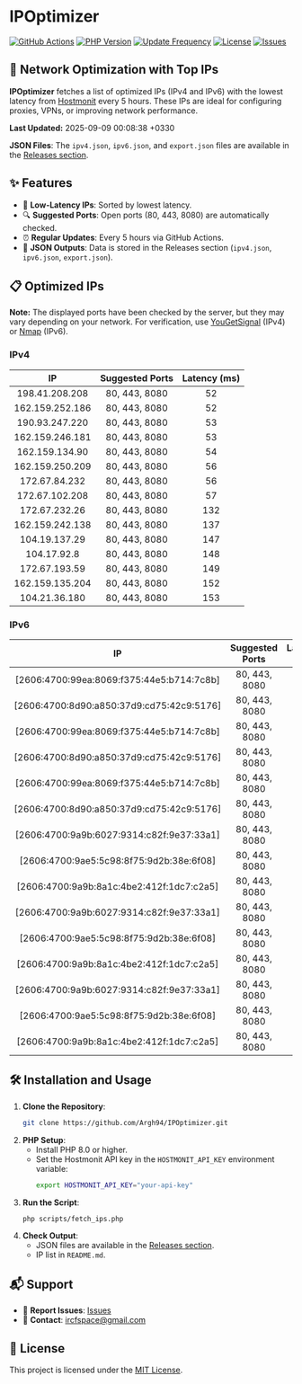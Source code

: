 # IPOptimizer

[![GitHub Actions](https://github.com/Argh94/IPOptimizer/workflows/IPOptimizer/badge.svg)](https://github.com/Argh94/IPOptimizer/actions)
[![PHP Version](https://img.shields.io/badge/PHP-8.0-blue)](https://www.php.net)
[![Update Frequency](https://img.shields.io/badge/Updates-Every%205%20Hours-green)](https://github.com/Argh94/IPOptimizer)
[![License](https://img.shields.io/badge/License-MIT-yellow)](https://opensource.org/licenses/MIT)
[![Issues](https://img.shields.io/github/issues/Argh94/IPOptimizer)](https://github.com/Argh94/IPOptimizer/issues)

## 🚀 Network Optimization with Top IPs

**IPOptimizer** fetches a list of optimized IPs (IPv4 and IPv6) with the lowest latency from [Hostmonit](https://hostmonit.com/) every 5 hours. These IPs are ideal for configuring proxies, VPNs, or improving network performance.

**Last Updated:** 2025-09-09 00:08:38 +0330

**JSON Files**: The `ipv4.json`, `ipv6.json`, and `export.json` files are available in the [Releases section](https://github.com/Argh94/IPOptimizer/releases).

## ✨ Features
- 📡 **Low-Latency IPs**: Sorted by lowest latency.
- 🔍 **Suggested Ports**: Open ports (80, 443, 8080) are automatically checked.
- ⏰ **Regular Updates**: Every 5 hours via GitHub Actions.
- 📄 **JSON Outputs**: Data is stored in the Releases section (`ipv4.json`, `ipv6.json`, `export.json`).

## 📋 Optimized IPs

**Note:** The displayed ports have been checked by the server, but they may vary depending on your network. For verification, use [YouGetSignal](https://www.yougetsignal.com/tools/open-ports/) (IPv4) or [Nmap](https://nmap.org/) (IPv6).

### IPv4
| IP | Suggested Ports | Latency (ms) |
|:---:|:---------------:|:------------:|
| 198.41.208.208 | 80, 443, 8080 | 52 |
| 162.159.252.186 | 80, 443, 8080 | 52 |
| 190.93.247.220 | 80, 443, 8080 | 53 |
| 162.159.246.181 | 80, 443, 8080 | 53 |
| 162.159.134.90 | 80, 443, 8080 | 54 |
| 162.159.250.209 | 80, 443, 8080 | 56 |
| 172.67.84.232 | 80, 443, 8080 | 56 |
| 172.67.102.208 | 80, 443, 8080 | 57 |
| 172.67.232.26 | 80, 443, 8080 | 132 |
| 162.159.242.138 | 80, 443, 8080 | 137 |
| 104.19.137.29 | 80, 443, 8080 | 147 |
| 104.17.92.8 | 80, 443, 8080 | 148 |
| 172.67.193.59 | 80, 443, 8080 | 149 |
| 162.159.135.204 | 80, 443, 8080 | 152 |
| 104.21.36.180 | 80, 443, 8080 | 153 |

### IPv6
| IP | Suggested Ports | Latency (ms) |
|:---:|:---------------:|:------------:|
| [2606:4700:99ea:8069:f375:44e5:b714:7c8b] | 80, 443, 8080 | 3 |
| [2606:4700:8d90:a850:37d9:cd75:42c9:5176] | 80, 443, 8080 | 3 |
| [2606:4700:99ea:8069:f375:44e5:b714:7c8b] | 80, 443, 8080 | 3 |
| [2606:4700:8d90:a850:37d9:cd75:42c9:5176] | 80, 443, 8080 | 3 |
| [2606:4700:99ea:8069:f375:44e5:b714:7c8b] | 80, 443, 8080 | 3 |
| [2606:4700:8d90:a850:37d9:cd75:42c9:5176] | 80, 443, 8080 | 3 |
| [2606:4700:9a9b:6027:9314:c82f:9e37:33a1] | 80, 443, 8080 | 4 |
| [2606:4700:9ae5:5c98:8f75:9d2b:38e:6f08] | 80, 443, 8080 | 4 |
| [2606:4700:9a9b:8a1c:4be2:412f:1dc7:c2a5] | 80, 443, 8080 | 4 |
| [2606:4700:9a9b:6027:9314:c82f:9e37:33a1] | 80, 443, 8080 | 4 |
| [2606:4700:9ae5:5c98:8f75:9d2b:38e:6f08] | 80, 443, 8080 | 4 |
| [2606:4700:9a9b:8a1c:4be2:412f:1dc7:c2a5] | 80, 443, 8080 | 4 |
| [2606:4700:9a9b:6027:9314:c82f:9e37:33a1] | 80, 443, 8080 | 4 |
| [2606:4700:9ae5:5c98:8f75:9d2b:38e:6f08] | 80, 443, 8080 | 4 |
| [2606:4700:9a9b:8a1c:4be2:412f:1dc7:c2a5] | 80, 443, 8080 | 4 |

## 🛠️ Installation and Usage
1. **Clone the Repository**:
   ```bash
   git clone https://github.com/Argh94/IPOptimizer.git
   ```
2. **PHP Setup**:
   - Install PHP 8.0 or higher.
   - Set the Hostmonit API key in the `HOSTMONIT_API_KEY` environment variable:
     ```bash
     export HOSTMONIT_API_KEY="your-api-key"
     ```
3. **Run the Script**:
   ```bash
   php scripts/fetch_ips.php
   ```
4. **Check Output**:
   - JSON files are available in the [Releases section](https://github.com/Argh94/IPOptimizer/releases).
   - IP list in `README.md`.

## 📬 Support
- 🐛 **Report Issues**: [Issues](https://github.com/Argh94/IPOptimizer/issues)
- 📧 **Contact**: [ircfspace@gmail.com](mailto:ircfspace@gmail.com)

## 📄 License
This project is licensed under the [MIT License](https://github.com/Argh94/HandWave/blob/main/LICENCE).
